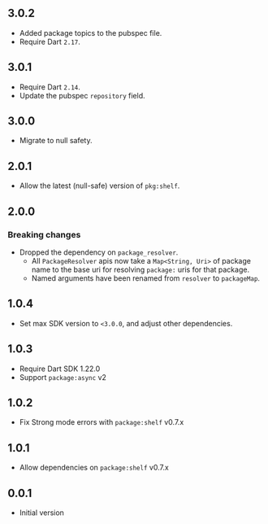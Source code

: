 ## 3.0.2

* Added package topics to the pubspec file.
* Require Dart `2.17`.

## 3.0.1

* Require Dart `2.14`.
* Update the pubspec `repository` field.

## 3.0.0

* Migrate to null safety.

## 2.0.1

* Allow the latest (null-safe) version of `pkg:shelf`.

## 2.0.0

### Breaking changes

* Dropped the dependency on `package_resolver`.
    * All `PackageResolver` apis now take a `Map<String, Uri>` of package name to the base uri for resolving `package:`
      uris for that package.
    * Named arguments have been renamed from `resolver` to `packageMap`.

## 1.0.4

* Set max SDK version to `<3.0.0`, and adjust other dependencies.

## 1.0.3

* Require Dart SDK 1.22.0
* Support `package:async` v2

## 1.0.2

* Fix Strong mode errors with `package:shelf` v0.7.x

## 1.0.1

* Allow dependencies on `package:shelf` v0.7.x

## 0.0.1

* Initial version
